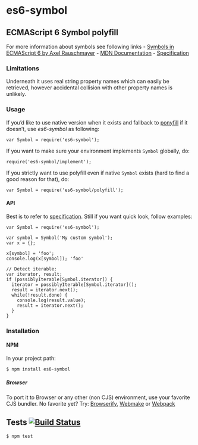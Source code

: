 es6-symbol
==========

ECMAScript 6 Symbol polyfill
----------------------------

For more information about symbols see following links - [Symbols in ECMAScript 6 by Axel Rauschmayer](http://www.2ality.com/2014/12/es6-symbols.html) - [MDN Documentation](https://developer.mozilla.org/en-US/docs/Web/JavaScript/Reference/Global_Objects/Symbol) - [Specification](http://people.mozilla.org/~jorendorff/es6-draft.html#sec-symbol-constructor)

### Limitations

Underneath it uses real string property names which can easily be retrieved, however accidental collision with other property names is unlikely.

### Usage

If you’d like to use native version when it exists and fallback to [ponyfill](https://ponyfill.com) if it doesn’t, use *es6-symbol* as following:

    var Symbol = require('es6-symbol');

If you want to make sure your environment implements `Symbol` globally, do:

    require('es6-symbol/implement');

If you strictly want to use polyfill even if native `Symbol` exists (hard to find a good reason for that), do:

    var Symbol = require('es6-symbol/polyfill');

#### API

Best is to refer to [specification](http://people.mozilla.org/~jorendorff/es6-draft.html#sec-symbol-objects). Still if you want quick look, follow examples:

    var Symbol = require('es6-symbol');

    var symbol = Symbol('My custom symbol');
    var x = {};

    x[symbol] = 'foo';
    console.log(x[symbol]); 'foo'

    // Detect iterable:
    var iterator, result;
    if (possiblyIterable[Symbol.iterator]) {
      iterator = possiblyIterable[Symbol.iterator]();
      result = iterator.next();
      while(!result.done) {
        console.log(result.value);
        result = iterator.next();
      }
    }

### Installation

#### NPM

In your project path:

    $ npm install es6-symbol

##### Browser

To port it to Browser or any other (non CJS) environment, use your favorite CJS bundler. No favorite yet? Try: [Browserify](http://browserify.org/), [Webmake](https://github.com/medikoo/modules-webmake) or [Webpack](http://webpack.github.io/)

Tests [![Build Status](https://travis-ci.org/medikoo/es6-symbol.png)](https://travis-ci.org/medikoo/es6-symbol)
---------------------------------------------------------------------------------------------------------------

    $ npm test
